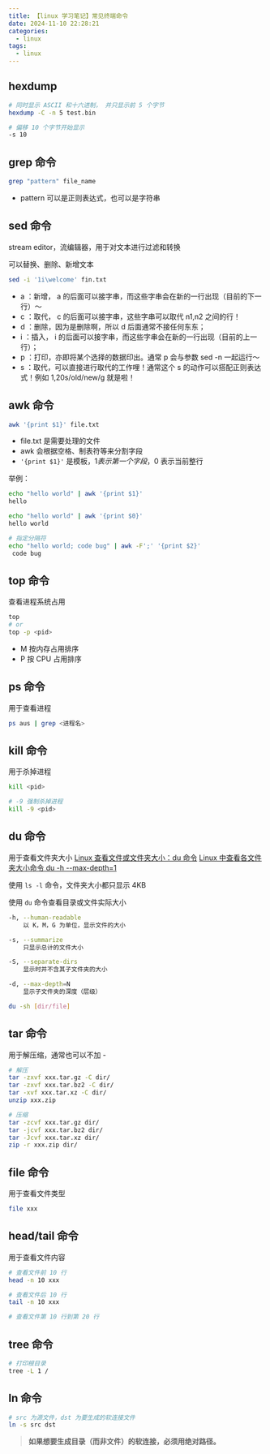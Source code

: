 ```yaml
---
title: 【linux 学习笔记】常见终端命令
date: 2024-11-10 22:28:21
categories:
  - linux
tags:
  - linux
---
```


## hexdump

```bash
# 同时显示 ASCII 和十六进制， 并只显示前 5 个字节
hexdump -C -n 5 test.bin

# 偏移 10 个字节开始显示
-s 10
```

## grep 命令

```bash
grep "pattern" file_name
```

* pattern 可以是正则表达式，也可以是字符串

## sed 命令

stream editor，流编辑器，用于对文本进行过滤和转换

可以替换、删除、新增文本

```bash
sed -i '1i\welcome' fin.txt
```

* a ：新增， a 的后面可以接字串，而这些字串会在新的一行出现（目前的下一行）～
* c ：取代， c 的后面可以接字串，这些字串可以取代 n1,n2 之间的行！
* d ：删除，因为是删除啊，所以 d 后面通常不接任何东东；
* i ：插入， i 的后面可以接字串，而这些字串会在新的一行出现（目前的上一行）；
* p ：打印，亦即将某个选择的数据印出。通常 p 会与参数 sed -n 一起运行～
* s ：取代，可以直接进行取代的工作哩！通常这个 s 的动作可以搭配正则表达式！例如 1,20s/old/new/g 就是啦！

## awk 命令

```bash
awk '{print $1}' file.txt
```
* file.txt 是需要处理的文件
* awk 会根据空格、制表符等来分割字段
* `'{print $1}'` 是模板，$1 表示第一个字段，$0 表示当前整行

举例：
```bash
echo "hello world" | awk '{print $1}'
hello

echo "hello world" | awk '{print $0}'
hello world

# 指定分隔符
echo "hello world; code bug" | awk -F';' '{print $2}'
 code bug
```

## top 命令

查看进程系统占用
```bash
top
# or
top -p <pid>
```
* M 按内存占用排序
* P 按 CPU 占用排序

## ps 命令

用于查看进程

```bash
ps aus | grep <进程名>
```

## kill 命令

用于杀掉进程

```bash
kill <pid>

# -9 强制杀掉进程
kill -9 <pid>
```

## du 命令

用于查看文件夹大小
[Linux 查看文件或文件夹大小：du 命令](https://blog.csdn.net/duan19920101/article/details/104823301)
[Linux 中查看各文件夹大小命令 du -h --max-depth=1](https://blog.csdn.net/ouyang_peng/article/details/10414499)

使用 `ls -l` 命令，文件夹大小都只显示 4KB

使用 `du` 命令查看目录或文件实际大小

```bash
-h, --human-readable
    以 K，M，G 为单位，显示文件的大小

-s, --summarize
    只显示总计的文件大小

-S, --separate-dirs
    显示时并不含其子文件夹的大小

-d, --max-depth=N
    显示子文件夹的深度（层级）
```

```bash
du -sh [dir/file]
```

## tar 命令

用于解压缩，通常也可以不加 -

```bash
# 解压
tar -zxvf xxx.tar.gz -C dir/
tar -zxvf xxx.tar.bz2 -C dir/
tar -xvf xxx.tar.xz -C dir/
unzip xxx.zip

# 压缩
tar -zcvf xxx.tar.gz dir/
tar -jcvf xxx.tar.bz2 dir/
tar -Jcvf xxx.tar.xz dir/
zip -r xxx.zip dir/
```

## file 命令

用于查看文件类型

```bash
file xxx
```

## head/tail 命令

用于查看文件内容

```bash
# 查看文件前 10 行
head -n 10 xxx

# 查看文件后 10 行
tail -n 10 xxx

# 查看文件第 10 行到第 20 行
```

## tree 命令

```bash
# 打印根目录
tree -L 1 /
```

## ln 命令

```bash
# src 为源文件，dst 为要生成的软连接文件
ln -s src dst
```
> **如果想要生成目录（而非文件）的软连接，必须用绝对路径。**
